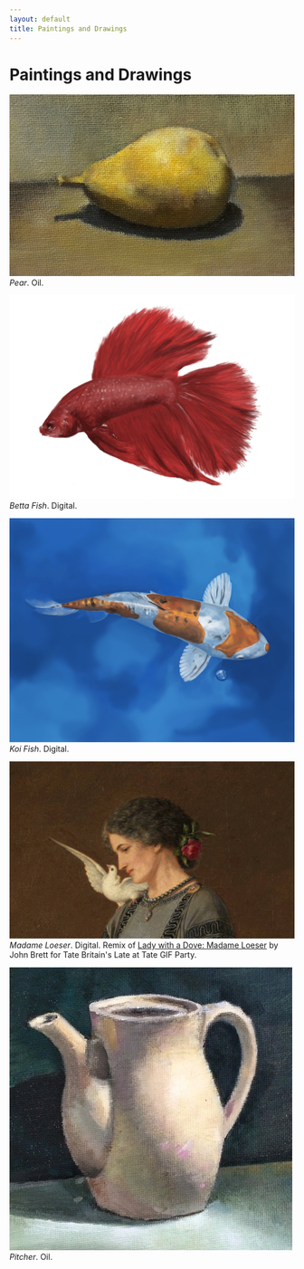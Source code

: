 ```yaml
---
layout: default
title: Paintings and Drawings
---
```


# Paintings and Drawings

![Pear](/img/pear.jpg)
*Pear*. Oil.

![Betta Fish](/img/cherry.jpg)  
*Betta Fish*. Digital.

![Koi](/img/koi.jpg)
*Koi Fish*. Digital.

![Madame Loeser](/img/madame-loeser2.gif)
*Madame Loeser*. Digital. Remix of [Lady with a Dove: Madame Loeser](http://www.tate.org.uk/art/artworks/brett-lady-with-a-dove-madame-loeser-n03393) by John Brett for Tate Britain's Late at Tate GIF Party.

![Pitcher](/img/pitcher.jpg)
*Pitcher*. Oil.